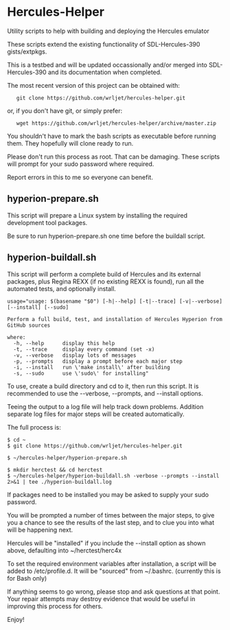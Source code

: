 # Hercules-Helper

Utility scripts to help with building and deploying the Hercules emulator

These scripts extend the existing functionality of SDL-Hercules-390 gists/extpkgs.

This is a testbed and will be updated occassionally and/or merged
into SDL-Hercules-390 and its documentation when completed.

The most recent version of this project can be obtained with:
```
   git clone https://github.com/wrljet/hercules-helper.git
```
or, if you don't have git, or simply prefer:
```
   wget https://github.com/wrljet/hercules-helper/archive/master.zip
```

You shouldn't have to mark the bash scripts as executable before running them.
They hopefully will clone ready to run.

Please don't run this process as root.  That can be damaging.
These scripts will prompt for your sudo password where required.

Report errors in this to me so everyone can benefit.

## hyperion-prepare.sh

This script will prepare a Linux system by installing the required
development tool packages.

Be sure to run hyperion-prepare.sh one time before the buildall script.

## hyperion-buildall.sh

This script will perform a complete build of Hercules and its external
packages, plus Regina REXX (if no existing REXX is found), run all the
automated tests, and optionally install.

```
usage="usage: $(basename "$0") [-h|--help] [-t|--trace] [-v|--verbose] [--install] [--sudo]

Perform a full build, test, and installation of Hercules Hyperion from GitHub sources

where:
  -h, --help      display this help
  -t, --trace     display every command (set -x)
  -v, --verbose   display lots of messages
  -p, --prompts   display a prompt before each major step
  -i, --install   run \'make install\' after building
  -s, --sudo      use \'sudo\' for installing"
```

To use, create a build directory and cd to it, then run this script.
It is recommended to use the --verbose, --prompts, and --install options.

Teeing the output to a log file will help track down problems.
Addition separate log files for major steps will be created automatically.

The full process is:

```
$ cd ~
$ git clone https://github.com/wrljet/hercules-helper.git

$ ~/hercules-helper/hyperion-prepare.sh

$ mkdir herctest && cd herctest
$ ~/hercules-helper/hyperion-buildall.sh -verbose --prompts --install 2>&1 | tee ./hyperion-buildall.log
```

If packages need to be installed you may be asked to supply your sudo password.

You will be prompted a number of times between the major steps, to give you a chance
to see the results of the last step, and to clue you into what will be happening next.

Hercules will be "installed" if you include the --install option as shown above, defaulting
into ~/herctest/herc4x

To set the required environment variables after installation, a script will be added
to /etc/profile.d.  It will be "sourced" from ~/.bashrc.
(currently this is for Bash only)

If anything seems to go wrong, please stop and ask questions at that point.
Your repair attempts may destroy evidence that would be useful in improving this process for others.

Enjoy!

